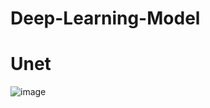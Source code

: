 # Deep-Learning-Model
# Unet
![image](https://user-images.githubusercontent.com/95744514/146031834-e3f72351-afac-4568-90cb-528cc966b841.png)
